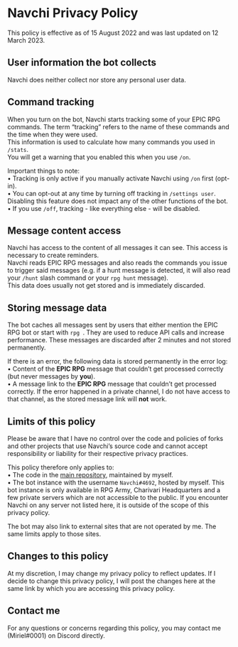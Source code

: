 # Navchi Privacy Policy

This policy is effective as of 15 August 2022 and was last updated on 12 March 2023.  

## User information the bot collects

Navchi does neither collect nor store any personal user data.  

## Command tracking

When you turn on the bot, Navchi starts tracking some of your EPIC RPG commands. The term “tracking” refers to the name of these commands and the time when they were used.  
This information is used to calculate how many commands you used in `/stats`.  
You will get a warning that you enabled this when you use `/on`.

Important things to note:  
• Tracking is only active if you manually activate Navchi using `/on` first (opt-in).  
• You can opt-out at any time by turning off tracking in `/settings user`. Disabling this feature does not impact any of the other functions of the bot.  
• If you use `/off`, tracking - like everything else - will be disabled.

## Message content access

Navchi has access to the content of all messages it can see. This access is necessary to create reminders.  
Navchi reads EPIC RPG messages and also reads the commands you issue to trigger said messages (e.g. if a hunt message is detected, it will also read your `/hunt` slash command or your `rpg hunt` message).  
This data does usually not get stored and is immediately discarded.  

## Storing message data

The bot caches all messages sent by users that either mention the EPIC RPG bot or start with `rpg `. They are used to reduce API calls and increase performance. These messages are discarded after 2 minutes and not stored permanently.  

If there is an error, the following data is stored permanently in the error log:  
• Content of the **EPIC RPG** message that couldn’t get processed correctly (but never messages by **you**).  
• A message link to the **EPIC RPG** message that couldn’t get processed correctly. If the error happened in a private channel, I do not have access to that channel, as the stored message link will **not** work.  

## Limits of this policy

Please be aware that I have no control over the code and policies of forks and other projects that use Navchi’s source code and cannot accept responsibility or liability for their respective privacy practices.  

This policy therefore only applies to:  
• The code in the [main repository](https://github.com/Miriel-py/Navi), maintained by myself.  
• The bot instance with the username `Navchi#4692`, hosted by myself. This bot instance is only available in RPG Army, Charivari Headquarters and a few private servers which are not accessible to the public. If you encounter Navchi on any server not listed here, it is outside of the scope of this privacy policy.  

The bot may also link to external sites that are not operated by me. The same limits apply to those sites.

## Changes to this policy

At my discretion, I may change my privacy policy to reflect updates. If I decide to change this privacy policy, I will post the changes here at the same link by which you are accessing this privacy policy.

## Contact me

For any questions or concerns regarding this policy, you may contact me (Miriel#0001) on Discord directly.
